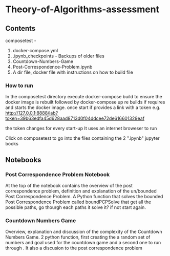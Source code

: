 # Theory-of-Algorithms-assessment

## Contents
  
  
  composetest -
  <ol>
  <li>docker-compose.yml </li>
  <li> .ipynb_checkpoints - Backups of older files </li>
  <li> Countdown-Numbers-Game </li>
  <li> Post-Correspondence-Problem.ipynb</li>
  <li> A dir file, docker file with instructions on how to build file </li>
  </ol>
  
### How to run
In the composetest directory execute docker-compose build to ensure the docker image is rebuilt followed by docker-compose up re builds if requires and starts the docker image.
once start if provides a link with a token e.g. http://127.0.0.1:8888/lab?token=39b63edfa45d628aad8713d0f04ddcee72de616601329eaf

the token changes for every start-up
It uses an internet broweser to run

Click on composetest to go into the files containing the 2 ".ipynb" jupyter books

## Notebooks
### Post Correspondence Problem Notebook 
At the top of the notebook contains the overview of the post correspondence problem, definition and explanation of the un/bounded Post Correspondence Problem.
A Python function that solves the bounded Post Correspondence Problem called boundPCPSolve that get all the possible paths, go thourgh each paths it solve it? if not start again.

### Countdown Numbers Game
 Overview, explanation and discussion of the complexity of the Countdown Numbers Game. 2 python function, first creating the a random set of numbers and goal used for the countdown game and a second one to run through . It also a discusion to the post correspondence problem

